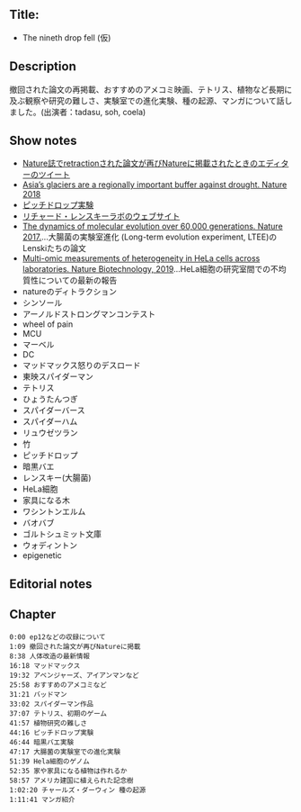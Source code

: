 ## Title: 
- The nineth drop fell (仮)

## Description
撤回された論文の再掲載、おすすめのアメコミ映画、テトリス、植物など長期に及ぶ観察や研究の難しさ、実験室での進化実験、種の起源、マンガについて話しました。(出演者：tadasu, soh, coela)

## Show notes
- [Nature誌でretractionされた論文が再びNatureに掲載されたときのエディターのツイート](https://twitter.com/MWClimateSci/status/1133790007519522819)
- [Asia’s glaciers are a regionally important buffer against drought. Nature 2018](https://www.nature.com/articles/nature22062)
- [ピッチドロップ実験](https://ja.wikipedia.org/wiki/%E3%83%94%E3%83%83%E3%83%81%E3%83%89%E3%83%AD%E3%83%83%E3%83%97%E5%AE%9F%E9%A8%93)
- [リチャード・レンスキーラボのウェブサイト](http://myxo.css.msu.edu/)
- [The dynamics of molecular evolution over 60,000 generations. Nature 2017.](https://www.nature.com/articles/nature24287)...大腸菌の実験室進化 (Long-term evolution experiment, LTEE)のLenskiたちの論文
- [Multi-omic measurements of heterogeneity in HeLa cells across laboratories. Nature Biotechnology, 2019](https://www.nature.com/articles/s41587-019-0037-y)...HeLa細胞の研究室間での不均質性についての最新の報告
- natureのディトラクション
- シンソール
- アーノルドストロングマンコンテスト
- wheel of pain
- MCU
- マーベル
- DC
- マッドマックス怒りのデスロード
- 東映スパイダーマン
- テトリス
- ひょうたんつぎ
- スパイダーバース
- スパイダーハム
- リュウゼツラン
- 竹
- ピッチドロップ
- 暗黒バエ
- レンスキー(大腸菌)
- HeLa細胞
- 家具になる木
- ワシントンエルム
- バオバブ
- ゴルトシュミット文庫
- ウォディントン
- epigenetic


## Editorial notes

## Chapter
```
0:00 ep12などの収録について
1:09 撤回された論文が再びNatureに掲載
8:38 人体改造の最新情報
16:18 マッドマックス
19:32 アベンジャーズ、アイアンマンなど
25:58 おすすめのアメコミなど
31:21 バッドマン
33:02 スパイダーマン作品
37:07 テトリス、初期のゲーム
41:57 植物研究の難しさ
44:16 ピッチドロップ実験
46:44 暗黒バエ実験
47:17 大腸菌の実験室での進化実験
51:39 Hela細胞のゲノム
52:35 家や家具になる植物は作れるか
58:57 アメリカ建国に植えられた記念樹
1:02:20 チャールズ・ダーウィン 種の起源
1:11:41 マンガ紹介
```
